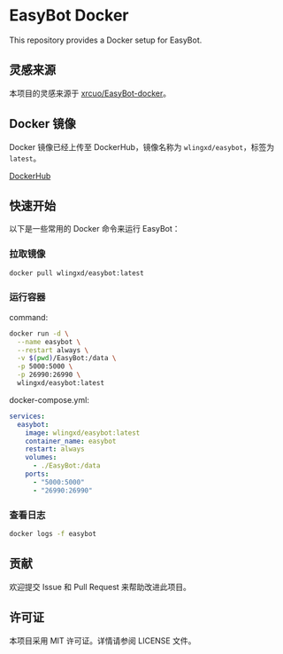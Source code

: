 # EasyBot Docker

This repository provides a Docker setup for EasyBot.

## 灵感来源

本项目的灵感来源于 [xrcuo/EasyBot-docker](https://github.com/xrcuo/EasyBot-docker)。

## Docker 镜像

Docker 镜像已经上传至 DockerHub，镜像名称为 `wlingxd/easybot`，标签为 `latest`。

[DockerHub](https://hub.docker.com/repository/docker/wlingxd/easybot/general)

## 快速开始

以下是一些常用的 Docker 命令来运行 EasyBot：

### 拉取镜像

```sh
docker pull wlingxd/easybot:latest
```

### 运行容器

command:

```sh
docker run -d \
  --name easybot \
  --restart always \
  -v $(pwd)/EasyBot:/data \
  -p 5000:5000 \
  -p 26990:26990 \
  wlingxd/easybot:latest
```

docker-compose.yml:

```yaml
services:
  easybot:
    image: wlingxd/easybot:latest
    container_name: easybot
    restart: always
    volumes:
      - ./EasyBot:/data
    ports:
      - "5000:5000"
      - "26990:26990"
```

### 查看日志

```sh
docker logs -f easybot
```

## 贡献

欢迎提交 Issue 和 Pull Request 来帮助改进此项目。

## 许可证

本项目采用 MIT 许可证。详情请参阅 LICENSE 文件。
